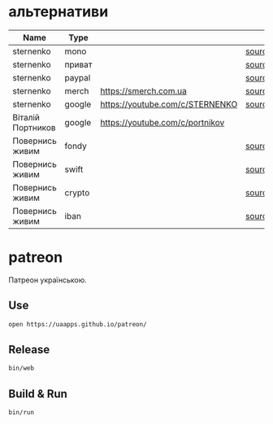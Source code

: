 # альтернативи

| Name      | Type   |                                 |                                        |
| --------- | ------ | ------------------------------- | -------------------------------------- |
| sternenko | mono   |                                 | [source](https://t.me/ssternenko/1270) |
| sternenko | приват |                                 | [source](https://t.me/ssternenko/1270) |
| sternenko | paypal |                                 | [source](https://t.me/ssternenko/1270) |
| sternenko | merch  | https://smerch.com.ua           | [source](https://t.me/ssternenko/1270) |
| sternenko | google | https://youtube.com/c/STERNENKO | [source](https://t.me/ssternenko/1270) |
| Віталій Портников | google | https://youtube.com/c/portnikov | |
| Повернись живим | fondy  | | [source](https://www.comebackalive.in.ua/uk/donate) |
| Повернись живим | swift  | | [source](https://www.comebackalive.in.ua/uk/donate) |
| Повернись живим | crypto | | [source](https://www.comebackalive.in.ua/uk/donate) |
| Повернись живим | iban   | | [source](https://www.comebackalive.in.ua/uk/donate) |

# patreon

Патреон українською.

## Use

```sh
open https://uaapps.github.io/patreon/
```

## Release

```sh
bin/web
```

## Build & Run

```sh
bin/run
```
